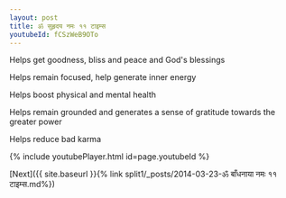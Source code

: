 ```yaml
---
layout: post
title: ॐ सुहृदय नमः ११ टाइम्स
youtubeId: fCSzWeB9OTo
---
```

 
 
Helps get goodness, bliss and peace and God's blessings
 
Helps remain focused, help generate inner energy 
 
Helps boost physical and mental health 
 
Helps remain grounded and generates a sense of gratitude towards the greater power 
 
Helps reduce bad karma
 
 
 
 


{% include youtubePlayer.html id=page.youtubeId %}
 
[Next]({{ site.baseurl }}{% link  split1/_posts/2014-03-23-ॐ बाँधनाया नमः ११ टाइम्स.md%})
 
